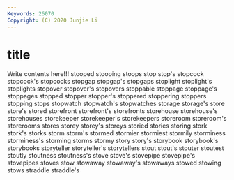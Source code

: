 ```yaml
---
Keywords: 26070
Copyright: (C) 2020 Junjie Li
---
```


# title

Write contents here!!!
stooped 
stooping 
stoops 
stop 
stop's 
stopcock 
stopcock's 
stopcocks
stopgap 
stopgap's 
stopgaps 
stoplight 
stoplight's 
stoplights 
stopover 
stopover's 
stopovers 
stoppable
stoppage 
stoppage's 
stoppages 
stopped 
stopper 
stopper's 
stoppered 
stoppering 
stoppers 
stopping
stops 
stopwatch 
stopwatch's 
stopwatches 
storage 
storage's 
store 
store's 
stored 
storefront
storefront's 
storefronts 
storehouse 
storehouse's 
storehouses 
storekeeper 
storekeeper's 
storekeepers 
storeroom 
storeroom's
storerooms 
stores 
storey 
storey's 
storeys 
storied 
stories 
storing 
stork 
stork's
storks 
storm 
storm's 
stormed 
stormier 
stormiest 
stormily 
storminess 
storminess's 
storming
storms 
stormy 
story 
story's 
storybook 
storybook's 
storybooks 
storyteller 
storyteller's 
storytellers
stout 
stout's 
stouter 
stoutest 
stoutly 
stoutness 
stoutness's 
stove 
stove's 
stovepipe
stovepipe's 
stovepipes 
stoves 
stow 
stowaway 
stowaway's 
stowaways 
stowed 
stowing 
stows
straddle 
straddle's 
